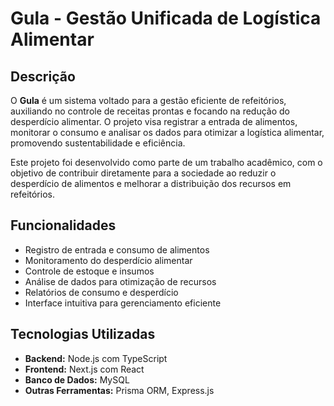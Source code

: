 # Gula - Gestão Unificada de Logística Alimentar

## Descrição
O **Gula** é um sistema voltado para a gestão eficiente de refeitórios, auxiliando no controle de receitas prontas e focando na redução do desperdício alimentar. O projeto visa registrar a entrada de alimentos, monitorar o consumo e analisar os dados para otimizar a logística alimentar, promovendo sustentabilidade e eficiência.

Este projeto foi desenvolvido como parte de um trabalho acadêmico, com o objetivo de contribuir diretamente para a sociedade ao reduzir o desperdício de alimentos e melhorar a distribuição dos recursos em refeitórios.

## Funcionalidades
- Registro de entrada e consumo de alimentos
- Monitoramento do desperdício alimentar
- Controle de estoque e insumos
- Análise de dados para otimização de recursos
- Relatórios de consumo e desperdício
- Interface intuitiva para gerenciamento eficiente

## Tecnologias Utilizadas
- **Backend:** Node.js com TypeScript
- **Frontend:** Next.js com React
- **Banco de Dados:** MySQL
- **Outras Ferramentas:** Prisma ORM, Express.js

## 

